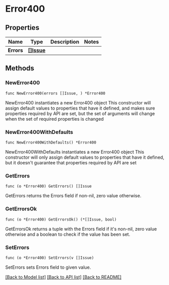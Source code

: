 # Error400

## Properties

Name | Type | Description | Notes
------------ | ------------- | ------------- | -------------
**Errors** | [**[]Issue**](Issue.md) |  | 

## Methods

### NewError400

`func NewError400(errors []Issue, ) *Error400`

NewError400 instantiates a new Error400 object
This constructor will assign default values to properties that have it defined,
and makes sure properties required by API are set, but the set of arguments
will change when the set of required properties is changed

### NewError400WithDefaults

`func NewError400WithDefaults() *Error400`

NewError400WithDefaults instantiates a new Error400 object
This constructor will only assign default values to properties that have it defined,
but it doesn't guarantee that properties required by API are set

### GetErrors

`func (o *Error400) GetErrors() []Issue`

GetErrors returns the Errors field if non-nil, zero value otherwise.

### GetErrorsOk

`func (o *Error400) GetErrorsOk() (*[]Issue, bool)`

GetErrorsOk returns a tuple with the Errors field if it's non-nil, zero value otherwise
and a boolean to check if the value has been set.

### SetErrors

`func (o *Error400) SetErrors(v []Issue)`

SetErrors sets Errors field to given value.



[[Back to Model list]](../README.md#documentation-for-models) [[Back to API list]](../README.md#documentation-for-api-endpoints) [[Back to README]](../README.md)


